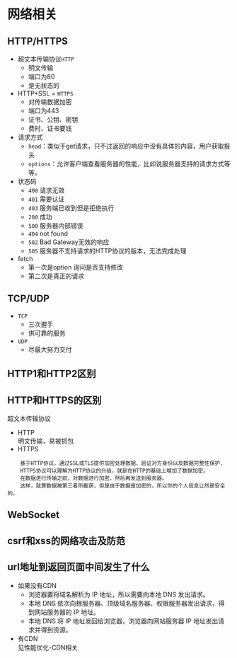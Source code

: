 
# 网络相关
## HTTP/HTTPS
 - 超文本传输协议`HTTP`
    - 明文传输
    - 端口为80
    - 是无状态的
- HTTP+SSL = `HTTPS`
    - 对传输数据加密
    - 端口为443
    - 证书、公钥、密钥
    - 费时、证书要钱
- 请求方式
    - `head`：类似于get请求，只不过返回的响应中没有具体的内容，用户获取报头
    - `options`：允许客户端查看服务器的性能，比如说服务器支持的请求方式等等。
- 状态码
    - `400` 请求无效
    - `401` 需要认证
    - `403` 服务端已收到但是拒绝执行
    - `200` 成功
    - `500` 服务器内部错误
    - `404` not found
    - `502` Bad Gateway无效的响应
    - `505`  服务器不支持请求的HTTP协议的版本，无法完成处理
- fetch
    - 第一次是option 询问是否支持修改
    - 第二次是真正的请求
    
## TCP/UDP
- `TCP`
    - 三次握手
    - 供可靠的服务
- `UDP`
    - 尽最大努力交付

## HTTP1和HTTP2区别

## HTTP和HTTPS的区别  
超文本传输协议
- HTTP  
明文传输，易被抓包
- HTTPS
```
    基于HTTP协议，通过SSL或TLS提供加密处理数据、验证对方身份以及数据完整性保护.
    HTTPS协议可以理解为HTTP协议的升级，就是在HTTP的基础上增加了数据加密。
    在数据进行传输之前，对数据进行加密，然后再发送到服务器。
    这样，就算数据被第三者所截获，但是由于数据是加密的，所以你的个人信息让然是安全的。
```

## WebSocket

## csrf和xss的网络攻击及防范
## url地址到返回页面中间发生了什么 
- 如果没有CDN
    - 浏览器要将域名解析为 IP 地址，所以需要向本地 DNS 发出请求。
    - 本地 DNS 依次向根服务器、顶级域名服务器、权限服务器发出请求，得到网站服务器的 IP 地址。
    - 本地 DNS 将 IP 地址发回给浏览器，浏览器向网站服务器 IP 地址发出请求并得到资源。
- 有CDN  
见性能优化-CDN相关

